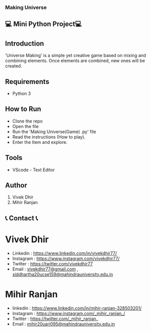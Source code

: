 ### Making Universe

## 💻 Mini Python Project💻

## Introduction
'Universe Making' is a simple yet creative game based on mixing and combining elements. 
Once elements are combined, new ones will be created.


## Requirements 
- Python 3

##  How to Run 
- Clone the repo
- Open the file
- Run the 'Making Universe(Game) .py' file
- Read the instructions (How to play).
- Enter the Item and explore.

## Tools 
- VScode - Text Editor

## Author
1. Vivek Dhir
2. Mihir Ranjan





## 📞 Contact 📞

# Vivek Dhir

- Linkedin : https://www.linkedin.com/in/vivekdhir77/
- Instagram : https://www.instagram.com/vivekdhir77/
- Twitter : https://twitter.com/vivekdhir77
- Email :   vivekdhir77@gmail.com ,   
            siddhartha20ucse159@mahindrauniversity.edu.in

# Mihir Ranjan
- linkedin : https://www.linkedin.com/in/mihir-ranjan-328503201/
- Instagram : https://www.instagram.com/_mihir_ranjan_/
- Twitter : https://twitter.com/_mihir_ranjan_
- Email : mihir20uari095@mahindrauniversity.edu.in

